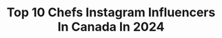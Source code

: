 ---
title: Top 10 Chefs Instagram Influencers In Canada In 2024
description: >-
  Find top chefs Instagram influencers in Canada in 2024. Most popular hashtags: #canada #cooking #quebec.
platform: Instagram
hits: 100
text_top: Discover the top-rated Instagram profiles on inBeat.
text_bottom: Our database holds 100 Instagram influencers like this in Canada for you to contact.
profiles:
  - username: "jeffyttaco"
    fullname: >-
      Jeff Trudel
    bio: >-
      AKA Chef Jeff 💯🇨🇦 FooD CreatoR/Recipe MakeR Food&📸 By Me ❤️Gwen❤️ AMBASSADOR @arcticzone @environiagara @pinnacolopizzaovens
    location: "Canada"
    followers: 9925
    engagement: 641
    commentsToLikes: 0.435648
    id: ck6tycgtc2x440j71p2ba8n4n
    verified: false
    hashtags: "#easymeals, #cook, #foodpornshare, #tastyfood"
  - username: "ashneys_artisan"
    fullname: >-
      Asnim Rebello
    bio: >-
      I'm not a chef. But I'm passionate about food - the tradition of it, cooking it, and sharing it! Recipe Developer/Cookbook/Food Mag 🇨🇦l❤️🏌️‍♀️ 🇭🇰🇮🇳
    location: "Canada"
    followers: 48553
    engagement: 394
    commentsToLikes: -7.243216
    id: cl7z8tm9kzg8d0i23ngsydn0l
    verified: false
    hashtags: "#foodstagram, #homecooking, #yvr, #goandiaries"
  - username: "maquereaufrappier"
    fullname: >-
      Marc-Olivier F. Frappier
    bio: >-
      chef @vinmonlapin in MTL with @jessicaxmas americano the cocktail, not the coffee inquiries & collabs DM @albatheairedale ❤️VFF
    location: "Canada"
    followers: 17554
    engagement: 292
    commentsToLikes: 0.030926
    id: ck55n3yvj5f7n0i11rkh1ay9q
    verified: false
    hashtags: "#italianish, #picturesofvanya, #chuplein, #unpeubeaucoup"
  - username: "folksandforks"
    fullname: >-
      Frederike Lachance-Brulotte
    bio: >-
      J'aime ben cuisiner pis t'le montrer Mathilde & Chef’s mama 🌿
    location: "Canada"
    followers: 148823
    engagement: 225
    commentsToLikes: 0.054457
    id: ck6u8jpy8rzhu0j71dte1d0lr
    verified: false
    hashtags: "#mealprep, #recette, #brunch, #holidayrecipes"
  - username: "aloette_restaurant"
    fullname: >-
      Aloette Restaurant
    bio: >-
      📍Queen & Spadina Lunch: Mon-Sun 11:30am-3pm Dinner: Mon-Sun 5pm-10:30pm Chef / Owner: @patrickkriss Canned Cocktails: @fizzbyaloette
    location: "Canada"
    followers: 30215
    engagement: 305
    commentsToLikes: 0.495458
    id: ckxp8czd6ajms0j23hzsacupb
    verified: false
    hashtags: "#aloetterestaurant, #aloette, #aloettespadina, #aloetteliberty"
  - username: "meganmtl"
    fullname: >-
      MEGAN MAY
    bio: >-
      work @thespectreagency Balancing business, tech, lifestyle & mom life Home Chef & Food @dineratable Montréal & Oakville
    location: "Canada"
    followers: 5544
    engagement: 187
    commentsToLikes: 0.108080
    id: cl12gwbkay5gn0i2388psvo8p
    verified: false
    hashtags: "#canadianmom, #visitoakville, #workingmom, #momlife"
  - username: "frasercooks"
    fullname: >-
      Fraser Fitzgerald | Plant-Based Chef
    bio: >-
      Comforting, easy & budget friendly plant based recipes. Chef, cookbook author + condiment enthusiast Let’s work together: hello@frasercooks.com
    location: "Canada"
    followers: 285500
    engagement: 135
    commentsToLikes: 0.103536
    id: clrrksgond2560k08d4z70xja
    verified: false
    hashtags: "#aestheticfood, #f52bakingclub, #healthyeating, #becauseyourfooddeservesbetter"
  - username: "chefantoniopark"
    fullname: >-
      Antonio Park
    bio: >-
      Chef/Owner/Dishwasher @parkresto @cafebazin @jatobamontreal @lecathcart @aprestaurants @yamaresto & + Chef at @aircanada Ambassador @unicefcanada
    location: "Canada"
    followers: 129945
    engagement: 117
    commentsToLikes: 0.035484
    id: ck0w6ogi49jk80i19977sw13c
    verified: false
    hashtags: "#westmount, #parkdelivers, #fortheloveofthegame, #montrealstrong"
  - username: "vikaskhannagroup"
    fullname: >-
      Vikas Khanna
    bio: >-
      Michelin Star Awarded Chef. Author of 41 Books. Filmmaker. Perfumer. Museum Creator. Documentarian. MasterChef Judge. Wannabe Farmer. Work in Progress
    location: "Canada"
    followers: 4509192
    engagement: 86
    commentsToLikes: 0.010042
    id: ck0u9t7sialm90i198jt5y4xn
    verified: true
    hashtags: "#newseason, #masterchefindia, #sonylivinternational, #ranveerbrar"
  - username: "pierrepoilievremp"
    fullname: >-
      Pierre Poilievre
    bio: >-
      MP for Carleton, @cpc_hq leader, running to be Prime Minister of Canada - Député de Carleton, chef du PCC, candidat au poste de premier ministre
    location: "Canada"
    followers: 867966
    engagement: 60
    commentsToLikes: 0.064321
    id: cl4co05rgo48t0i23b5xkk23s
    verified: false
    hashtags: ""
---